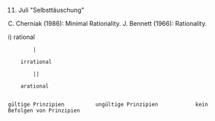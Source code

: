 


11. Juli
"Selbsttäuschung"

C. Cherniak (1986): Minimal Rationality.
J. Bennett (1966): Rationality.


i)      rational

			|

        irrational

        	||

        arational

        
	gültige Prinzipien			ungültige Prinzipien			kein Befolgen von Prinzipien